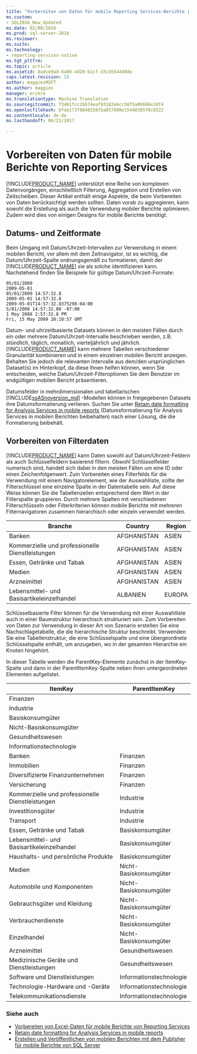 ```yaml
---
title: "Vorbereiten von Daten für mobile Reporting Services-Berichte | Microsoft Docs"
ms.custom:
- SQL2016_New_Updated
ms.date: 02/08/2016
ms.prod: sql-server-2016
ms.reviewer: 
ms.suite: 
ms.technology:
- reporting-services-native
ms.tgt_pltfrm: 
ms.topic: article
ms.assetid: 8adce9ad-6a08-4d20-b1cf-d3c45544d8de
caps.latest.revision: 15
author: maggiesMSFT
ms.author: maggies
manager: erikre
ms.translationtype: Machine Translation
ms.sourcegitcommit: f3481fcc2bb74eaf93182e6cc58f5a06666e10f4
ms.openlocfilehash: bfde173f8848326fba857808e15448385f8c8322
ms.contentlocale: de-de
ms.lasthandoff: 06/22/2017

---
```

# <a name="prepare-data-for-reporting-services-mobile-reports"></a>Vorbereiten von Daten für mobile Berichte von Reporting Services
  
[!INCLUDE[PRODUCT_NAME](../../includes/ss-mobilereptpub-long.md)] unterstützt eine Reihe von komplexen Datenvorgängen, einschließlich Filterung, Aggregation und Erstellen von Zeitscheiben. Dieser Artikel enthält einige Aspekte, die beim Vorbereiten von Daten berücksichtigt werden sollten. Daten vorab zu aggregieren, kann sowohl die Erstellung als auch die Verwendung mobiler Berichte optimieren. Zudem wird dies von einigen Designs für mobile Berichte benötigt.   
  
## <a name="date-and-time-formats"></a>Datums- und Zeitformate 
Beim Umgang mit Datum/Uhrzeit-Intervallen zur Verwendung in einem mobilen Bericht, vor allem mit dem Zeitnavigator, ist es wichtig, die Datum/Uhrzeit-Spalte ordnungsgemäß zu formatieren, damit der [!INCLUDE[PRODUCT_NAME](../../includes/ss-mobilereptpub-short.md)] sie als solche identifizieren kann. Nachstehend finden Sie Beispiele für gültige Datum/Uhrzeit-Formate:  
  
    05/01/2009    
    2009-05-01    
    05/01/2009 14:57:32.8    
    2009-05-01 14:57:32.8    
    2009-05-01T14:57:32.8375298-04:00    
    5/01/2008 14:57:32.80 -07:00    
    1 May 2008 2:57:32.8 PM    
    Fri, 15 May 2009 20:10:57 GMT    
  
Datum- und uhrzeitbasierte Datasets können in den meisten Fällen durch ein oder mehrere Datum/Uhrzeit-Intervalle beschrieben werden, z.B. stündlich, täglich, monatlich, vierteljährlich und jährlich. [!INCLUDE[PRODUCT_NAME](../../includes/ss-mobilereptpub-short.md)] kann mehrere Tabellen verschiedener Granularität kombinieren und in einem einzelnen mobilen Bericht anzeigen. Behalten Sie jedoch die relevanten Intervalle aus dem/den ursprünglichen Dataset(s) im Hinterkopf, da diese Ihnen helfen können, wenn Sie entscheiden, welche Datum/Uhrzeit-Filteroptionen Sie dem Benutzer im endgültigen mobilen Bericht präsentieren.  

Datumsfelder in mehrdimensionalen und tabellarischen [!INCLUDE[ssASnoversion_md](../../includes/ssasnoversion-md.md)] -Modellen können in freigegebenen Datasets ihre Datumsformatierung verlieren. Suchen Sie unter [Retain date formatting for Analysis Services in mobile reports](../../reporting-services/mobile-reports/retain-date-formatting-for-analysis-services-in-mobile-reports.md) (Datumsformatierung für Analysis Services in mobilen Berichten beibehalten) nach einer Lösung, die die Formatierung beibehält.
  
## <a name="preparing-filter-data"></a>Vorbereiten von Filterdaten ##  
[!INCLUDE[PRODUCT_NAME](../../includes/ss-mobilereptpub-short.md)] kann Daten sowohl auf Datum/Uhrzeit-Feldern als auch Schlüsselfeldern basierend filtern. Obwohl Schlüsselfelder numerisch sind, handelt sich dabei in den meisten Fällen um eine ID oder einen Zeichenfolgenwert. Zum Vorbereiten eines Filterfelds für die Verwendung mit einem Navigatorelement, wie der Auswahlliste, sollte der Filterschlüssel eine einzelne Spalte in der Datentabelle sein. Auf diese Weise können Sie die Tabellenzeilen entsprechend dem Wert in der Filterspalte gruppieren. Durch mehrere Spalten mit verschiedenen Filterschlüsseln oder Filterkriterien können mobile Berichte mit mehreren Filternavigatoren zusammen hierarchisch oder einzeln verwendet werden.  
  
| Branche  | Country   | Region    |  
| ------------- | ------------- | ------------- |  
| Banken     | AFGHANISTAN   | ASIEN      |  
| Kommerzielle und professionelle Dienstleistungen | AFGHANISTAN | ASIEN |  
| Essen, Getränke und Tabak | AFGHANISTAN | ASIEN |  
| Medien | AFGHANISTAN | ASIEN |  
| Arzneimittel | AFGHANISTAN | ASIEN |  
| Lebensmittel- und Basisartikeleinzelhandel | ALBANIEN | EUROPA |  
  
  
Schlüsselbasierte Filter können für die Verwendung mit einer Auswahlliste auch in einer Baumstruktur hierarchisch strukturiert sein. Zum Vorbereiten von Daten zur Verwendung in dieser Art von Szenario erstellen Sie eine Nachschlagetabelle, die die hierarchische Struktur beschreibt. Verwenden Sie eine Tabellenstruktur, die eine Schlüsselspalte und eine übergeordnete Schlüsselspalte enthält, um anzugeben, wo in der gesamten Hierarchie ein Knoten hingehört.  
  
In dieser Tabelle werden die ParentKey-Elemente zunächst in der ItemKey-Spalte und dann in der ParentItemKey-Spalte neben ihren untergeordneten Elementen aufgelistet.   
  
|ItemKey    | ParentItemKey |  
| ------------- | ------------- |  
| Finanzen    |   |  
| Industrie   |   |  
| Basiskonsumgüter |    |  
| Nicht-Basiskonsumgüter |  |     
| Gesundheitswesen   |   |  
| Informationstechnologie |  |  
| Banken | Finanzen |  
| Immobilien | Finanzen |  
| Diversifizierte Finanzunternehmen |  Finanzen |   
| Versicherung |   Finanzen |  
| Kommerzielle und professionelle Dienstleistungen |  Industrie |  
| Investitionsgüter |   Industrie |  
| Transport |  Industrie |  
| Essen, Getränke und Tabak |    Basiskonsumgüter |  
| Lebensmittel- und Basisartikeleinzelhandel |    Basiskonsumgüter |  
| Haushalts- und persönliche Produkte | Basiskonsumgüter |  
| Medien | Nicht-Basiskonsumgüter |  
| Automobile und Komponenten |  Nicht-Basiskonsumgüter |  
| Gebrauchsgüter und Kleidung |Nicht-Basiskonsumgüter |  
| Verbraucherdienste |   Nicht-Basiskonsumgüter |  
| Einzelhandel | Nicht-Basiskonsumgüter |  
| Arzneimittel   | Gesundheitswesen |  
| Medizinische Geräte und Dienstleistungen |    Gesundheitswesen |  
| Software und Dienstleistungen | Informationstechnologie |  
| Technologie-Hardware und -Geräte   | Informationstechnologie |  
| Telekommunikationsdienste |Informationstechnologie |  
  
### <a name="see-also"></a>Siehe auch  
- [Vorbereiten von Excel-Daten für mobile Berichte von Reporting Services](../../reporting-services/mobile-reports/prepare-excel-data-for-reporting-services-mobile-reports.md)  
- [Retain date formatting for Analysis Services in mobile reports](../../reporting-services/mobile-reports/retain-date-formatting-for-analysis-services-in-mobile-reports.md)
- [Erstellen und Veröffentlichen von mobilen Berichten mit dem Publisher für mobile Berichte von SQL Server](../../reporting-services/mobile-reports/create-mobile-reports-with-sql-server-mobile-report-publisher.md)
  
  
  


